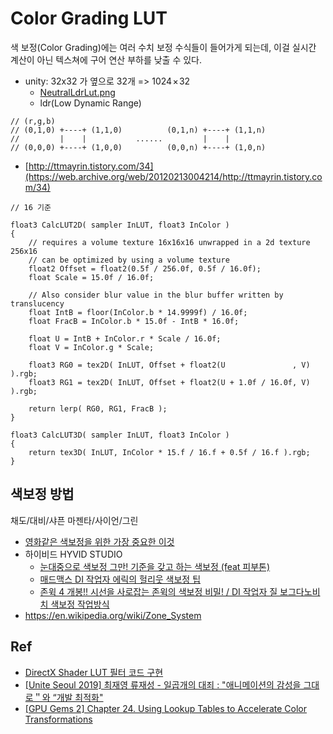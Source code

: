# Color Grading LUT

색 보정(Color Grading)에는 여러 수치 보정 수식들이 들어가게 되는데, 이걸 실시간 계산이 아닌 텍스쳐에 구어 연산 부하를 낮출 수 있다.

- unity: 32x32 가 옆으로 32개 => 1024 × 32
  - [NeutralLdrLut.png](https://github.com/Unity-Technologies/Graphics/blob/master/com.unity.postprocessing/PostProcessing/Textures/LUTs/NeutralLdrLut.png)
  - ldr(Low Dynamic Range)



``` hlsl
// (r,g,b)
// (0,1,0) +----+ (1,1,0)          (0,1,n) +----+ (1,1,n)
//         |    |           ......         |    |        
// (0,0,0) +----+ (1,0,0)          (0,0,n) +----+ (1,0,n)
```



- [http://ttmayrin.tistory.com/34](https://web.archive.org/web/20120213004214/http://ttmayrin.tistory.com/34)

``` hlsl
// 16 기준

float3 CalcLUT2D( sampler InLUT, float3 InColor )
{
    // requires a volume texture 16x16x16 unwrapped in a 2d texture 256x16
    // can be optimized by using a volume texture
    float2 Offset = float2(0.5f / 256.0f, 0.5f / 16.0f);
    float Scale = 15.0f / 16.0f; 

    // Also consider blur value in the blur buffer written by translucency
    float IntB = floor(InColor.b * 14.9999f) / 16.0f;
    float FracB = InColor.b * 15.0f - IntB * 16.0f;

    float U = IntB + InColor.r * Scale / 16.0f;
    float V = InColor.g * Scale;

    float3 RG0 = tex2D( InLUT, Offset + float2(U               , V) ).rgb;
    float3 RG1 = tex2D( InLUT, Offset + float2(U + 1.0f / 16.0f, V) ).rgb;

    return lerp( RG0, RG1, FracB );
}

float3 CalcLUT3D( sampler InLUT, float3 InColor )
{
    return tex3D( InLUT, InColor * 15.f / 16.f + 0.5f / 16.f ).rgb;
}
```

## 색보정 방법

채도/대비/샤픈
마젠타/사이언/그린

- [영화같은 색보정을 위한 가장 중요한 이것](https://youtu.be/ll3HrF4y27w?si=addpL3anqHu0FGep)
- 하이비드 HYVID STUDIO
  - [눈대중으로 색보정 그만! 기준을 갖고 하는 색보정 (feat 피부톤)](https://youtu.be/8V_FoVPR9lg?si=iOobuvMnPO3m1YcP)
  - [매드맥스 DI 작업자 에릭의 헐리웃 색보정 팁](https://youtu.be/H84KGpryPU0?si=4NC9Pudu1jOti1lE)
  - [존윅 4 개봉!! 시선을 사로잡는 존윅의 색보정 비밀! / DI 작업자 질 보그다노비치 색보정 작업방식](https://youtu.be/H_RhJocZWzE?si=SnCBe8kzJHeUjQhF)
- <https://en.wikipedia.org/wiki/Zone_System>

## Ref

- [DirectX Shader LUT 필터 코드 구현](https://nellfamily.tistory.com/51)
- [[Unite Seoul 2019] 최재영 류재성 - 일곱개의 대죄 : "애니메이션의 감성을 그대로＂와 “개발 최적화"](https://youtu.be/0LwlNVS3FJo?t=1087)
- [[GPU Gems 2] Chapter 24. Using Lookup Tables to Accelerate Color Transformations](https://developer.nvidia.com/gpugems/gpugems2/part-iii-high-quality-rendering/chapter-24-using-lookup-tables-accelerate-color)
